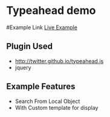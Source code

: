 # Typeahead demo

#Example Link
[Live Example](https://kpranav91.github.io/typeahead_demo_jquery/)

## Plugin Used

* http://twitter.github.io/typeahead.js
* jquery

## Example Features

* Search From Local Object
* With Custom template for display
